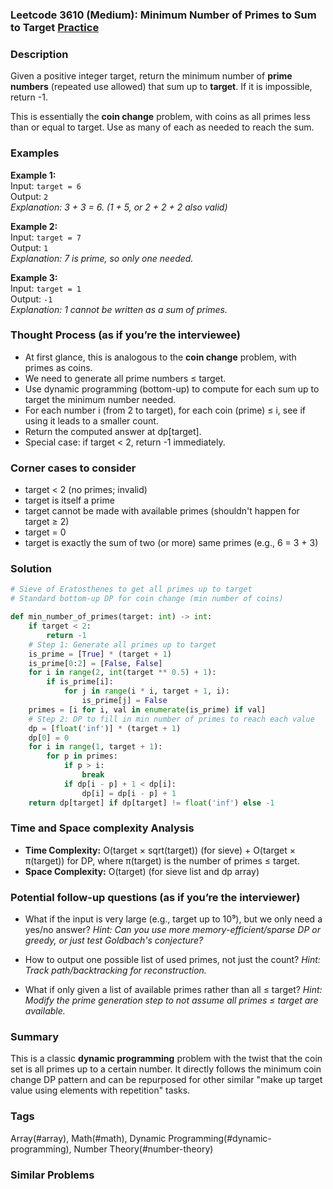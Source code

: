 ### Leetcode 3610 (Medium): Minimum Number of Primes to Sum to Target [Practice](https://leetcode.com/problems/minimum-number-of-primes-to-sum-to-target)

### Description  
Given a positive integer target, return the minimum number of 
**prime numbers** (repeated use allowed) that sum up to **target**. If it is impossible, return -1.

This is essentially the **coin change** problem, with coins as all primes less than or equal to target. Use as many of each as needed to reach the sum.

### Examples  

**Example 1:**  
Input: `target = 6`  
Output: `2`  
*Explanation: 3 + 3 = 6. (1 + 5, or 2 + 2 + 2 also valid)*

**Example 2:**  
Input: `target = 7`  
Output: `1`  
*Explanation: 7 is prime, so only one needed.*

**Example 3:**  
Input: `target = 1`  
Output: `-1`  
*Explanation: 1 cannot be written as a sum of primes.*


### Thought Process (as if you’re the interviewee)  
- At first glance, this is analogous to the **coin change** problem, with primes as coins.
- We need to generate all prime numbers ≤ target.
- Use dynamic programming (bottom-up) to compute for each sum up to target the minimum number needed.
- For each number i (from 2 to target), for each coin (prime) ≤ i, see if using it leads to a smaller count.
- Return the computed answer at dp[target].
- Special case: if target < 2, return -1 immediately.


### Corner cases to consider  
- target < 2 (no primes; invalid)
- target is itself a prime
- target cannot be made with available primes (shouldn't happen for target ≥ 2)
- target = 0
- target is exactly the sum of two (or more) same primes (e.g., 6 = 3 + 3)


### Solution

```python
# Sieve of Eratosthenes to get all primes up to target
# Standard bottom-up DP for coin change (min number of coins)

def min_number_of_primes(target: int) -> int:
    if target < 2:
        return -1
    # Step 1: Generate all primes up to target
    is_prime = [True] * (target + 1)
    is_prime[0:2] = [False, False]
    for i in range(2, int(target ** 0.5) + 1):
        if is_prime[i]:
            for j in range(i * i, target + 1, i):
                is_prime[j] = False
    primes = [i for i, val in enumerate(is_prime) if val]
    # Step 2: DP to fill in min number of primes to reach each value
    dp = [float('inf')] * (target + 1)
    dp[0] = 0
    for i in range(1, target + 1):
        for p in primes:
            if p > i:
                break
            if dp[i - p] + 1 < dp[i]:
                dp[i] = dp[i - p] + 1
    return dp[target] if dp[target] != float('inf') else -1
```

### Time and Space complexity Analysis  
- **Time Complexity:** O(target × sqrt(target)) (for sieve) + O(target × π(target)) for DP, where π(target) is the number of primes ≤ target.
- **Space Complexity:** O(target) (for sieve list and dp array)


### Potential follow-up questions (as if you’re the interviewer)  

- What if the input is very large (e.g., target up to 10⁹), but we only need a yes/no answer?
  *Hint: Can you use more memory-efficient/sparse DP or greedy, or just test Goldbach's conjecture?*

- How to output one possible list of used primes, not just the count?
  *Hint: Track path/backtracking for reconstruction.*

- What if only given a list of available primes rather than all ≤ target?
  *Hint: Modify the prime generation step to not assume all primes ≤ target are available.*

### Summary
This is a classic **dynamic programming** problem with the twist that the coin set is all primes up to a certain number. It directly follows the minimum coin change DP pattern and can be repurposed for other similar "make up target value using elements with repetition" tasks.

### Tags
Array(#array), Math(#math), Dynamic Programming(#dynamic-programming), Number Theory(#number-theory)

### Similar Problems
